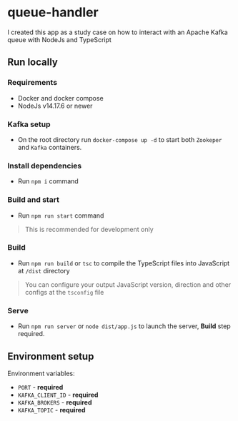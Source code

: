 # queue-handler

I created this app as a study case on how to interact with an Apache Kafka queue with NodeJs and TypeScript

## Run locally
### Requirements
- Docker and docker compose
- NodeJs v14.17.6 or newer

### Kafka setup
- On the root directory run `docker-compose up -d` to start both `Zookeper` and `Kafka` containers.

### Install dependencies
- Run `npm i` command

### Build and start
- Run `npm run start` command
> This is recommended for development only

### Build
- Run `npm run build` or `tsc` to compile the TypeScript files into JavaScript at `/dist` directory
> You can configure your output JavaScript version, direction and other configs at the `tsconfig` file

### Serve
- Run `npm run server` or `node dist/app.js` to launch the server, **Build** step required.

## Environment setup
Environment variables:
- `PORT` - **required**
- `KAFKA_CLIENT_ID` - **required**
- `KAFKA_BROKERS` - **required**
- `KAFKA_TOPIC` - **required**